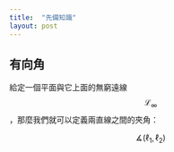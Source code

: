 ```yaml
---
title:  "先備知識"
layout: post
---
```


## 有向角

給定一個平面與它上面的無窮遠線$$\mathcal{L}_\infty$$，那麼我們就可以定義兩直線之間的夾角：

$$\measuredangle (\ell_1, \ell_2)$$


